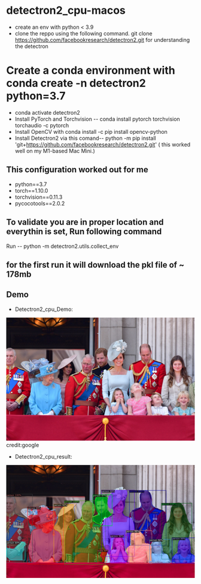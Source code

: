 # detectron2_cpu-macos
- create an env with python < 3.9
- clone the reppo using the following command.
  git clone https://github.com/facebookresearch/detectron2.git
  for understanding the detectron 
  
  
# Create a conda environment with conda create -n detectron2 python=3.7
- conda activate detectron2
- Install PyTorch and Torchvision --  conda install pytorch torchvision torchaudio -c pytorch
- Install OpenCV with conda install -c pip install opencv-python
- Install Detectron2 via this comand-- python -m pip install 'git+https://github.com/facebookresearch/detectron2.git' ( this worked well on my M1-based Mac Mini.)
  
  
  

 ## This configuration worked out for me ##
  - python==3.7
  - torch==1.10.0
  - torchvision==0.11.3
  - pycocotools==2.0.2

  
  ## To validate you are in proper location and everythin is set, Run following command
   
   
   Run --  python -m detectron2.utils.collect_env

  ## for the first run it will download the pkl file of ~ 178mb
  
  ## Demo
  
  
  - Detectron2_cpu_Demo:
  
  
  ![british.jpeg](https://github.com/animeesh/detectron2_cpu-macos/blob/main/british.jpeg)
  credit:google

  - Detectron2_cpu_result:


  ![detectron.png](https://github.com/animeesh/detectron2_cpu-macos/blob/main/detectron2.png)


